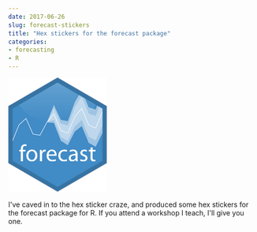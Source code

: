 ```yaml
---
date: 2017-06-26
slug: forecast-stickers
title: "Hex stickers for the forecast package"
categories:
- forecasting
- R
---
```



<img src="/software/stickers/forecast-sticker.png" width=200>

I've caved in to the hex sticker craze, and produced some hex stickers for the forecast package for R. If you attend a workshop I teach, I'll give you one. 

